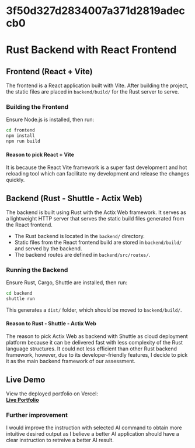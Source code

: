 # 3f50d327d2834007a371d2819adeccb0

# Rust Backend with React Frontend

## Frontend (React + Vite)
The frontend is a React application built with Vite. After building the project, the static files are placed in `backend/build/` for the Rust server to serve.

### Building the Frontend
Ensure Node.js is installed, then run:

```sh
cd frontend
npm install
npm run build
```
#### Reason to pick React + Vite
It is because the React Vite framework is a super fast development and hot reloading tool which can facilitate my development and release the changes quickly.

## Backend (Rust - Shuttle - Actix Web)
The backend is built using Rust with the Actix Web framework. It serves as a lightweight HTTP server that serves the static build files generated from the React frontend.

- The Rust backend is located in the `backend/` directory.
- Static files from the React frontend build are stored in `backend/build/` and served by the backend.
- The backend routes are defined in `backend/src/routes/`.

### Running the Backend
Ensure Rust, Cargo, Shuttle are installed, then run:

```sh
cd backend
shuttle run
```

This generates a `dist/` folder, which should be moved to `backend/build/`.

#### Reason to Rust - Shuttle - Actix Web
The reason to pick Actix Web as backend with Shuttle as cloud deployment platform because it can be delivered fast with less complexity of the Rust language structures.
It could not less efficient than other Rust backend framework, however, due to its developer-friendly features, I decide to pick it as the main backend framework of our assessment.

## Live Demo
View the deployed portfolio on Vercel:  
[**Live Portfolio**](https://assessment-q0dw.shuttle.app/)

### Further improvement
I would improve the instruction with selected AI command to obtain more intuitive desired output as I believe a better AI application should have a clear instruction to retreive a better AI result.